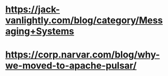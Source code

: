 # https://jack-vanlightly.com/blog/category/Messaging+Systems

# https://corp.narvar.com/blog/why-we-moved-to-apache-pulsar/
